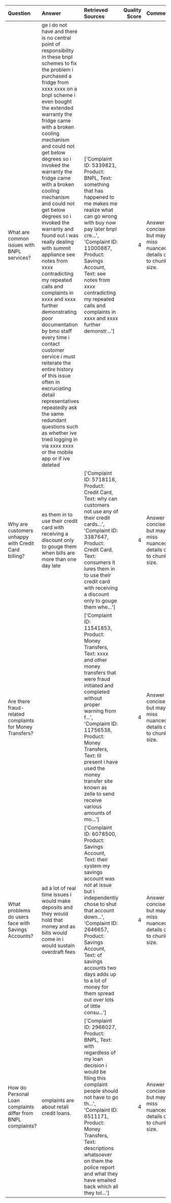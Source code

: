 | Question                                                     | Answer                                                                                                                                                                                                                                                                                                                                                                                                                                                                                                                                                                                                                                                                                                                                                                                                                                                                                            | Retrieved Sources                                                                                                                                                                                                                                                                                                                      |   Quality Score | Comments                                                          |
|:-------------------------------------------------------------|:--------------------------------------------------------------------------------------------------------------------------------------------------------------------------------------------------------------------------------------------------------------------------------------------------------------------------------------------------------------------------------------------------------------------------------------------------------------------------------------------------------------------------------------------------------------------------------------------------------------------------------------------------------------------------------------------------------------------------------------------------------------------------------------------------------------------------------------------------------------------------------------------------|:---------------------------------------------------------------------------------------------------------------------------------------------------------------------------------------------------------------------------------------------------------------------------------------------------------------------------------------|----------------:|:------------------------------------------------------------------|
| What are common issues with BNPL services?                   | ge i do not have and there is no central point of responsibility in these bnpl schemes to fix the problem i purchased a fridge from xxxx xxxx on a bnpl scheme i even bought the extended warranty the fridge came with a broken cooling mechanism and could not get below degrees so i invoked the warranty the fridge came with a broken cooling mechanism and could not get below degrees so i invoked the warranty and found out i was really dealing with summit appliance see notes from xxxx contradicting my repeated calls and complaints in xxxx and xxxx further demonstrating poor documentation by bmo staff every time i contact customer service i must reiterate the entire history of this issue often in excruciating detail representatives repeatedly ask the same redundant questions such as whether ive tried logging in via xxxx xxxx or the mobile app or if ive deleted | ['Complaint ID: 5339821, Product: BNPL, Text: something that has happened to me makes me realize what can go wrong with buy now pay later bnpl cre...', 'Complaint ID: 11000887, Product: Savings Account, Text: see notes from xxxx contradicting my repeated calls and complaints in xxxx and xxxx further demonstr...']             |               4 | Answer is concise but may miss nuanced details due to chunk size. |
| Why are customers unhappy with Credit Card billing?          | es them in to use their credit card with receiving a discount only to gouge them when bills are more than one day late                                                                                                                                                                                                                                                                                                                                                                                                                                                                                                                                                                                                                                                                                                                                                                            | ['Complaint ID: 5718116, Product: Credit Card, Text: why can customers not use any of their credit cards...', 'Complaint ID: 3387647, Product: Credit Card, Text: consumers it lures them in to use their credit card with receiving a discount only to gouge them whe...']                                                            |               4 | Answer is concise but may miss nuanced details due to chunk size. |
| Are there fraud-related complaints for Money Transfers?      |                                                                                                                                                                                                                                                                                                                                                                                                                                                                                                                                                                                                                                                                                                                                                                                                                                                                                                   | ['Complaint ID: 11541853, Product: Money Transfers, Text: xxxx and other money transfers that were fraud initiated and completed without proper warning from f...', 'Complaint ID: 11756538, Product: Money Transfers, Text: til present i have used the money transfer site known as zelle to send receive various amounts of mo...'] |               4 | Answer is concise but may miss nuanced details due to chunk size. |
| What problems do users face with Savings Accounts?           | ad a lot of real time issues i would make deposits and they would hold that money and as bills would come in i would sustain overdraft fees                                                                                                                                                                                                                                                                                                                                                                                                                                                                                                                                                                                                                                                                                                                                                       | ['Complaint ID: 6078500, Product: Savings Account, Text: their system my savings account was not at issue but i independently chose to shut that account down...', 'Complaint ID: 2646657, Product: Savings Account, Text: of savings accounts two days adds up to a lot of money for them spread out over lots of little consu...']   |               4 | Answer is concise but may miss nuanced details due to chunk size. |
| How do Personal Loan complaints differ from BNPL complaints? | omplaints are about retail credit loans.                                                                                                                                                                                                                                                                                                                                                                                                                                                                                                                                                                                                                                                                                                                                                                                                                                                          | ['Complaint ID: 2966027, Product: BNPL, Text: with regardless of my loan decision i would be filing this complaint people should not have to go th...', 'Complaint ID: 6511171, Product: Money Transfers, Text: descriptions whatsoever on them the police report and what they have emailed back which all they tol...']              |               4 | Answer is concise but may miss nuanced details due to chunk size. |